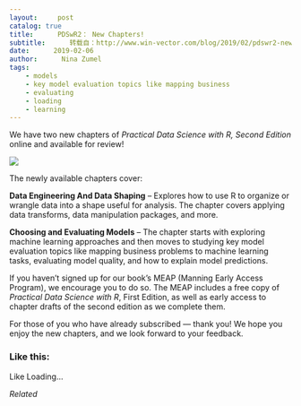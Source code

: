 ```yaml
---
layout:     post
catalog: true
title:      PDSwR2： New Chapters!
subtitle:      转载自：http://www.win-vector.com/blog/2019/02/pdswr2-new-chapters/
date:      2019-02-06
author:      Nina Zumel
tags:
    - models
    - key model evaluation topics like mapping business
    - evaluating
    - loading
    - learning
---
```


We have two new chapters of *Practical Data Science with R, Second Edition* online and available for review!

![](https://i1.wp.com/www.win-vector.com/blog/wp-content/uploads/2018/08/NewImage-3.png?resize=460%2C577)


The newly available chapters cover:

**Data Engineering And Data Shaping** – Explores how to use R to organize or wrangle data into a shape useful for analysis. The chapter covers applying data transforms, data manipulation packages, and more.

**Choosing and Evaluating Models** – The chapter starts with exploring machine learning approaches and then moves to studying key model evaluation topics like mapping business problems to machine learning tasks, evaluating model quality, and how to explain model predictions.

If you haven’t signed up for our book’s MEAP (Manning Early Access Program), we encourage you to do so. The MEAP includes a free copy of *Practical Data Science with R*, First Edition, as well as early access to chapter drafts of the second edition as we complete them.

For those of you who have already subscribed — thank you! We hope you enjoy the new chapters, and we look forward to your feedback.

### Like this:

Like Loading...


*Related*

